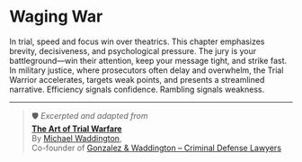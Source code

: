 # Waging War

In trial, speed and focus win over theatrics. This chapter emphasizes brevity, decisiveness, and psychological pressure. The jury is your battleground—win their attention, keep your message tight, and strike fast. In military justice, where prosecutors often delay and overwhelm, the Trial Warrior accelerates, targets weak points, and presents a streamlined narrative. Efficiency signals confidence. Rambling signals weakness.

---

> 🛡️ *Excerpted and adapted from*  
> **[The Art of Trial Warfare](https://www.amazon.com/Art-Trial-Warfare-Winning-Using/dp/1523635894)**  
> By [Michael Waddington](https://ucmjdefense.com/attorneys/michael-stewart-waddington-partner.html),  
> Co-founder of [Gonzalez & Waddington – Criminal Defense Lawyers](https://ucmjdefense.com)  
